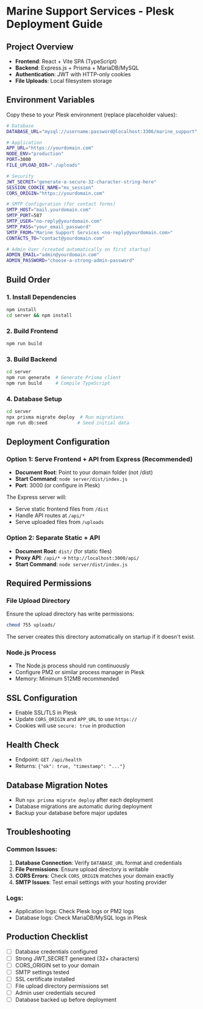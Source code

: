 # Marine Support Services - Plesk Deployment Guide

## Project Overview
- **Frontend**: React + Vite SPA (TypeScript)  
- **Backend**: Express.js + Prisma + MariaDB/MySQL
- **Authentication**: JWT with HTTP-only cookies
- **File Uploads**: Local filesystem storage

## Environment Variables
Copy these to your Plesk environment (replace placeholder values):

```bash
# Database
DATABASE_URL="mysql://username:password@localhost:3306/marine_support"

# Application
APP_URL="https://yourdomain.com"
NODE_ENV="production"
PORT=3000
FILE_UPLOAD_DIR="./uploads"

# Security
JWT_SECRET="generate-a-secure-32-character-string-here"
SESSION_COOKIE_NAME="ms_session"
CORS_ORIGIN="https://yourdomain.com"

# SMTP Configuration (for contact forms)
SMTP_HOST="mail.yourdomain.com"
SMTP_PORT=587
SMTP_USER="no-reply@yourdomain.com"
SMTP_PASS="your_email_password"
SMTP_FROM="Marine Support Services <no-reply@yourdomain.com>"
CONTACTS_TO="contact@yourdomain.com"

# Admin User (created automatically on first startup)
ADMIN_EMAIL="admin@yourdomain.com"
ADMIN_PASSWORD="choose-a-strong-admin-password"
```

## Build Order

### 1. Install Dependencies
```bash
npm install
cd server && npm install
```

### 2. Build Frontend
```bash
npm run build
```

### 3. Build Backend
```bash
cd server
npm run generate  # Generate Prisma client
npm run build     # Compile TypeScript
```

### 4. Database Setup
```bash
cd server
npx prisma migrate deploy  # Run migrations
npm run db:seed           # Seed initial data
```

## Deployment Configuration

### Option 1: Serve Frontend + API from Express (Recommended)
- **Document Root**: Point to your domain folder (not /dist)
- **Start Command**: `node server/dist/index.js`
- **Port**: 3000 (or configure in Plesk)

The Express server will:
- Serve static frontend files from `/dist`
- Handle API routes at `/api/*`
- Serve uploaded files from `/uploads`

### Option 2: Separate Static + API
- **Document Root**: `dist/` (for static files)
- **Proxy API**: `/api/*` → `http://localhost:3000/api/`
- **Start Command**: `node server/dist/index.js`

## Required Permissions

### File Upload Directory
Ensure the upload directory has write permissions:
```bash
chmod 755 uploads/
```

The server creates this directory automatically on startup if it doesn't exist.

### Node.js Process
- The Node.js process should run continuously
- Configure PM2 or similar process manager in Plesk
- Memory: Minimum 512MB recommended

## SSL Configuration
- Enable SSL/TLS in Plesk
- Update `CORS_ORIGIN` and `APP_URL` to use `https://`
- Cookies will use `secure: true` in production

## Health Check
- Endpoint: `GET /api/health`
- Returns: `{"ok": true, "timestamp": "..."}`

## Database Migration Notes
- Run `npx prisma migrate deploy` after each deployment
- Database migrations are automatic during deployment
- Backup your database before major updates

## Troubleshooting

### Common Issues:
1. **Database Connection**: Verify `DATABASE_URL` format and credentials
2. **File Permissions**: Ensure upload directory is writable
3. **CORS Errors**: Check `CORS_ORIGIN` matches your domain exactly
4. **SMTP Issues**: Test email settings with your hosting provider

### Logs:
- Application logs: Check Plesk logs or PM2 logs
- Database logs: Check MariaDB/MySQL logs in Plesk

## Production Checklist
- [ ] Database credentials configured
- [ ] Strong JWT_SECRET generated (32+ characters)
- [ ] CORS_ORIGIN set to your domain
- [ ] SMTP settings tested
- [ ] SSL certificate installed
- [ ] File upload directory permissions set
- [ ] Admin user credentials secured
- [ ] Database backed up before deployment